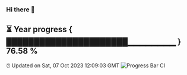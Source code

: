 ### Hi there 👋
⏳ Year progress { ██████████████████████▁▁▁▁▁▁▁▁ } 76.58 %
---
⏰ Updated on Sat, 07 Oct 2023 12:09:03 GMT
![Progress Bar CI](https://github.com/Moyi321/Moyi321/workflows/Progress%20Bar%20CI/badge.svg)
